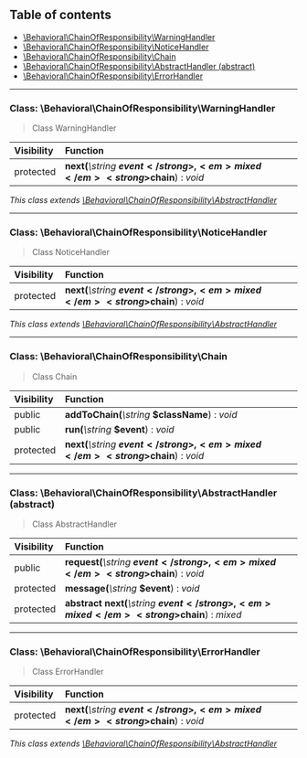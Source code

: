 ## Table of contents

- [\Behavioral\ChainOfResponsibility\WarningHandler](#class-behavioralchainofresponsibilitywarninghandler)
- [\Behavioral\ChainOfResponsibility\NoticeHandler](#class-behavioralchainofresponsibilitynoticehandler)
- [\Behavioral\ChainOfResponsibility\Chain](#class-behavioralchainofresponsibilitychain)
- [\Behavioral\ChainOfResponsibility\AbstractHandler (abstract)](#class-behavioralchainofresponsibilityabstracthandler-abstract)
- [\Behavioral\ChainOfResponsibility\ErrorHandler](#class-behavioralchainofresponsibilityerrorhandler)

<hr />

### Class: \Behavioral\ChainOfResponsibility\WarningHandler

> Class WarningHandler

| Visibility | Function |
|:-----------|:---------|
| protected | <strong>next(</strong><em>\string</em> <strong>$event</strong>, <em>mixed</em> <strong>$chain</strong>)</strong> : <em>void</em> |

*This class extends [\Behavioral\ChainOfResponsibility\AbstractHandler](#class-behavioralchainofresponsibilityabstracthandler-abstract)*

<hr />

### Class: \Behavioral\ChainOfResponsibility\NoticeHandler

> Class NoticeHandler

| Visibility | Function |
|:-----------|:---------|
| protected | <strong>next(</strong><em>\string</em> <strong>$event</strong>, <em>mixed</em> <strong>$chain</strong>)</strong> : <em>void</em> |

*This class extends [\Behavioral\ChainOfResponsibility\AbstractHandler](#class-behavioralchainofresponsibilityabstracthandler-abstract)*

<hr />

### Class: \Behavioral\ChainOfResponsibility\Chain

> Class Chain

| Visibility | Function |
|:-----------|:---------|
| public | <strong>addToChain(</strong><em>\string</em> <strong>$className</strong>)</strong> : <em>void</em> |
| public | <strong>run(</strong><em>\string</em> <strong>$event</strong>)</strong> : <em>void</em> |
| protected | <strong>next(</strong><em>\string</em> <strong>$event</strong>, <em>mixed</em> <strong>$chain</strong>)</strong> : <em>void</em> |

<hr />

### Class: \Behavioral\ChainOfResponsibility\AbstractHandler (abstract)

> Class AbstractHandler

| Visibility | Function |
|:-----------|:---------|
| public | <strong>request(</strong><em>\string</em> <strong>$event</strong>, <em>mixed</em> <strong>$chain</strong>)</strong> : <em>void</em> |
| protected | <strong>message(</strong><em>\string</em> <strong>$event</strong>)</strong> : <em>void</em> |
| protected | <strong>abstract next(</strong><em>\string</em> <strong>$event</strong>, <em>mixed</em> <strong>$chain</strong>)</strong> : <em>mixed</em> |

<hr />

### Class: \Behavioral\ChainOfResponsibility\ErrorHandler

> Class ErrorHandler

| Visibility | Function |
|:-----------|:---------|
| protected | <strong>next(</strong><em>\string</em> <strong>$event</strong>, <em>mixed</em> <strong>$chain</strong>)</strong> : <em>void</em> |

*This class extends [\Behavioral\ChainOfResponsibility\AbstractHandler](#class-behavioralchainofresponsibilityabstracthandler-abstract)*

